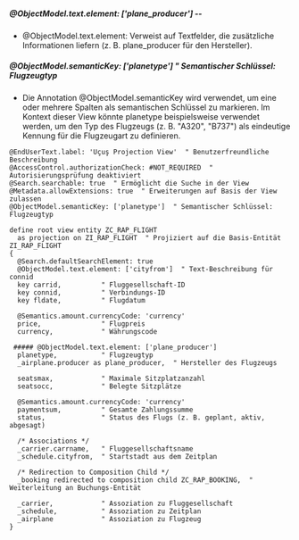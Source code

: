 ##### @ObjectModel.text.element: ['plane_producer'] --
 - @ObjectModel.text.element: Verweist auf Textfelder, die zusätzliche Informationen liefern (z. B. plane_producer für den Hersteller).
#####  @ObjectModel.semanticKey: ['planetype']  " Semantischer Schlüssel: Flugzeugtyp
 - Die Annotation @ObjectModel.semanticKey wird verwendet, um eine oder mehrere Spalten als semantischen Schlüssel zu markieren. Im Kontext dieser View könnte planetype beispielsweise verwendet werden, um den Typ des Flugzeugs (z. B. "A320", "B737") als eindeutige Kennung für die Flugzeugart zu definieren. 
```Abap
@EndUserText.label: 'Uçuş Projection View'  " Benutzerfreundliche Beschreibung
@AccessControl.authorizationCheck: #NOT_REQUIRED  " Autorisierungsprüfung deaktiviert
@Search.searchable: true  " Ermöglicht die Suche in der View
@Metadata.allowExtensions: true  " Erweiterungen auf Basis der View zulassen
@ObjectModel.semanticKey: ['planetype']  " Semantischer Schlüssel: Flugzeugtyp

define root view entity ZC_RAP_FLIGHT
  as projection on ZI_RAP_FLIGHT  " Projiziert auf die Basis-Entität ZI_RAP_FLIGHT
{
  @Search.defaultSearchElement: true
  @ObjectModel.text.element: ['cityfrom']  " Text-Beschreibung für connid
  key carrid,          " Fluggesellschaft-ID
  key connid,          " Verbindungs-ID
  key fldate,          " Flugdatum

  @Semantics.amount.currencyCode: 'currency'
  price,               " Flugpreis
  currency,            " Währungscode

 ##### @ObjectModel.text.element: ['plane_producer']
  planetype,           " Flugzeugtyp
  _airplane.producer as plane_producer,  " Hersteller des Flugzeugs

  seatsmax,            " Maximale Sitzplatzanzahl
  seatsocc,            " Belegte Sitzplätze

  @Semantics.amount.currencyCode: 'currency'
  paymentsum,          " Gesamte Zahlungssumme
  status,              " Status des Flugs (z. B. geplant, aktiv, abgesagt)

  /* Associations */
  _carrier.carrname,   " Fluggesellschaftsname
  _schedule.cityfrom,  " Startstadt aus dem Zeitplan

  /* Redirection to Composition Child */
  _booking redirected to composition child ZC_RAP_BOOKING,  " Weiterleitung an Buchungs-Entität

  _carrier,            " Assoziation zu Fluggesellschaft
  _schedule,           " Assoziation zu Zeitplan
  _airplane            " Assoziation zu Flugzeug
}
